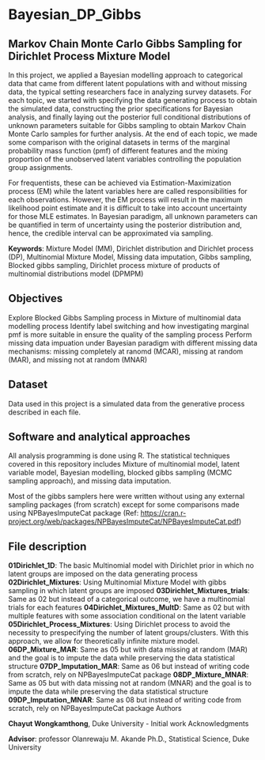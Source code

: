 # Bayesian_DP_Gibbs

## Markov Chain Monte Carlo Gibbs Sampling for Dirichlet Process Mixture Model

In this project, we applied a Bayesian modelling approach to categorical data that came from different latent populations with and without missing data, the typical setting researchers face in analyzing survey datasets. For each topic, we started with specifying the data generating process to obtain the simulated data, constructing the prior specifications for Bayesian analysis, and finally laying out the posterior full conditional distributions of unknown parameters suitable for Gibbs sampling to obtain Markov Chain Monte Carlo samples for further analysis. At the end of each topic, we made some comparison with the original datasets in terms of the marginal probability mass function (pmf) of different features and the mixing proportion of the unobserved latent variables controlling the population group assignments.

For frequentists, these can be achieved via Estimation-Maximization process (EM) while the latent variables here are called responsibilities for each observations. However, the EM process will result in the maximum likelihood point estimate and it is difficult to take into account uncertainty for those MLE estimates. In Bayesian paradigm, all unknown parameters can be quantified in term of uncertainty using the posterior distribution and, hence, the credible interval can be approximated via sampling.

**Keywords**: Mixture Model (MM), Dirichlet distribution and Dirichlet process (DP), Multinomial Mixture Model, Missing data imputation, Gibbs sampling, Blocked gibbs sampling, Dirichlet process mixture of products of multinomial distributions model (DPMPM)

## Objectives

Explore Blocked Gibbs Sampling process in Mixture of multinomial data modelling process
Identify label switching and how investigating marginal pmf is more suitable in ensure the quality of the sampling process
Perform missing data impuation under Bayesian paradigm with different missing data mechanisms: missing completely at ranomd (MCAR), missing at random (MAR), and missing not at random (MNAR)

## Dataset

Data used in this project is a simulated data from the generative process described in each file.

## Software and analytical approaches

All analysis programming is done using R. The statistical techniques covered in this repository includes Mixture of multinomial model, latent variable model, Bayesian modelling, blocked gibbs sampling (MCMC sampling approach), and missing data imputation.

Most of the gibbs samplers here were written without using any external sampling packages (from scratch) except for some comparisons made using NPBayesImputeCat package (Ref: https://cran.r-project.org/web/packages/NPBayesImputeCat/NPBayesImputeCat.pdf)

## File description

**01Dirichlet_1D**: The basic Multinomial model with Dirichlet prior in which no latent groups are imposed on the data generating process
**02Dirichlet_Mixtures**: Using Multinomial Mixture Model with gibbs sampling in which latent groups are imposed
**03Dirichlet_Mixtures_trials**: Same as 02 but instead of a categorical outcome, we have a multinomial trials for each features
**04Dirichlet_Mixtures_MultD**: Same as 02 but with multiple features with some association conditional on the latent variable
**05Dirichlet_Process_Mixtures**: Using Dirichlet process to avoid the necessity to prespecifying the number of latent groups/clusters. With this approach, we allow for theoretically infinite mixture model.
**06DP_Mixture_MAR**: Same as 05 but with data missing at random (MAR) and the goal is to impute the data while preserving the data statistical structure
**07DP_Imputation_MAR**: Same as 06 but instead of writing code from scratch, rely on NPBayesImputeCat package
**08DP_Mixture_MNAR**: Same as 05 but with data missing not at random (MNAR) and the goal is to impute the data while preserving the data statistical structure
**09DP_Imputation_MNAR**: Same as 08 but instead of writing code from scratch, rely on NPBayesImputeCat package
Authors

**Chayut Wongkamthong**, Duke University - Initial work
Acknowledgments

**Advisor**: professor Olanrewaju M. Akande Ph.D., Statistical Science, Duke University
